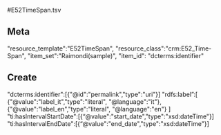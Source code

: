 #E52TimeSpan.tsv

## Meta
"resource_template":"E52TimeSpan",
"resource_class":"crm:E52_Time-Span",
"item_set":"Raimondi(sample)",
"item_id": "dcterms:identifier"

## Create
"dcterms:identifier":[{"@id":"permalink","type":"uri"}]
"rdfs:label”:[
{"@value":"label_it","type":"literal", "@language":"it"},
{"@value":"label_en","type":"literal", "@language":"en"}
]
"ti:hasIntervalStartDate":[{“@value":"start_date","type":"xsd:dateTime"}]
"ti:hasIntervalEndDate":[{“@value":"end_date","type":"xsd:dateTime"}]